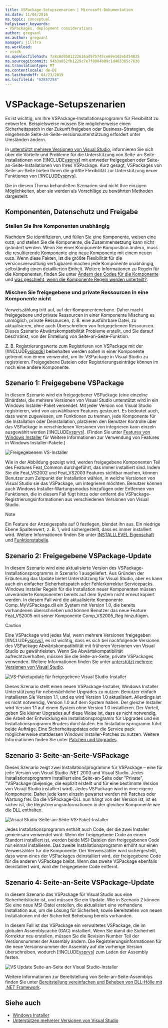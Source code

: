 ```yaml
---
title: VSPackage-Setupszenarien | Microsoft-Dokumentation
ms.date: 11/04/2016
ms.topic: conceptual
helpviewer_keywords:
- VSPackages, deployment considerations
author: gregvanl
ms.author: gregvanl
manager: jillfra
ms.workload:
- vssdk
ms.openlocfilehash: 7a8c8d0501222616ad97b745ce69e102ebd54835
ms.sourcegitcommit: 94b3a052fb1229c7e7f8804b09c1d403385c7630
ms.translationtype: MT
ms.contentlocale: de-DE
ms.lasthandoff: 04/23/2019
ms.locfileid: "62857258"
---
```

# <a name="vspackage-setup-scenarios"></a>VSPackage-Setupszenarien

Es ist wichtig, um Ihre VSPackage-Installationsprogramm für Flexibilität zu entwerfen. Beispielsweise müssen Sie möglicherweise einen Sicherheitspatch in der Zukunft freigeben oder Business-Strategien, die eingehende Seite-an-Seite-versionsunterstützung erfordert unter Umständen ändern.

In [unterstützt mehrere Versionen von Visual Studio](../../extensibility/supporting-multiple-versions-of-visual-studio.md), informieren Sie sich über die Vorteile und Probleme für die Unterstützung von Seite-an-Seite-Installationen von [!INCLUDE[vsprvs](../../code-quality/includes/vsprvs_md.md)] mit entweder freigegeben oder Seite-an-Seite-Installationen von Ihres VSPackage. Kurz gesagt, VSPackages von Seite-an-Seite bieten Ihnen die größte Flexibilität zur Unterstützung neuer Funktionen von [!INCLUDE[vsprvs](../../code-quality/includes/vsprvs_md.md)].

Die in diesem Thema behandelten Szenarien sind nicht Ihre einzigen Möglichkeiten, aber sie werden als Vorschläge zu bewährten Methoden dargestellt.

## <a name="components-privacy-and-sharing"></a>Komponenten, Datenschutz und Freigabe

### <a name="make-your-components-independent"></a>Stellen Sie Ihre Komponenten unabhängig

Nachdem Sie identifizieren, und füllen Sie eine Komponente, weisen eine `GUID`, und stellen Sie die Komponente, die Zusammensetzung kann nicht geändert werden. Wenn Sie einer Komponente Komposition ändern, muss die resultierende Komponente eine neue Komponente mit einem neuen `GUID`. Wenn diese Fakten, ist die größte Flexibilität für die versionsverwaltung verfügbaren machen jede Komponente unabhängig, selbständig einen detaillierten Einheit. Weitere Informationen zu Regeln für die Komponenten, finden Sie unter [Ändern des Codes für die Komponente](/windows/desktop/Msi/changing-the-component-code) und [was geschieht, wenn die Komponente Regeln werden unterteilt?](/windows/desktop/Msi/what-happens-if-the-component-rules-are-broken).

### <a name="do-not-mix-shared-and-private-resources-in-a-component"></a>Mischen Sie freigegebene und private Ressourcen in eine Komponente nicht

Verweiszählung tritt auf, auf der Komponentenebene. Daher macht freigegebene und private Ressourcen in einer Komponente Mischung es unmöglich, private Ressourcen, z. B. eine ausführbare Datei, zu aktualisieren, ohne auch Überschreiben von freigegebenen Ressourcen. Dieses Szenario Abwärtskompatibilität Probleme erstellt, und Sie darauf beschränkt, von der Erstellung von Seite-an-Seite-Funktion.

Z. B. Registrierungswerte zum Registrieren von VSPackage mit der [!INCLUDE[vsipsdk](../../extensibility/includes/vsipsdk_md.md)] beibehalten werden sollen in einer Komponente getrennt von einem verwendet, um Ihr VSPackage in Visual Studio zu registrieren. Freigegebene Dateien oder Registrierungseinträge können im noch eine andere Komponente.

## <a name="scenario-1-shared-vspackage"></a>Szenario 1: Freigegebene VSPackage

In diesem Szenario wird ein freigegebener VSPackage (eine einzelne Binärdatei, die mehrere Versionen von Visual Studio unterstützt wird in ein Windows Installer-Paket versendet. Mit jeder Version von Visual Studio registrieren, wird von auswählbaren Features gesteuert. Es bedeutet auch, dass wenn zugewiesen, um Funktionen zu trennen, jede Komponente für die Installation oder Deinstallation, platzieren den Benutzer Kontrolle über das VSPackage in verschiedenen Versionen von integrieren kann einzeln ausgewählt werden [!INCLUDE[vsprvs](../../code-quality/includes/vsprvs_md.md)]. (Finden Sie unter [Features von Windows Installer](/windows/desktop/Msi/windows-installer-features) für Weitere Informationen zur Verwendung von Features in Windows Installer-Pakete.)

![Freigegebenem VS-Installer](../../extensibility/internals/media/vs_sharedpackage.gif "VS_SharedPackage")

Wie in der Abbildung gezeigt wird, werden freigegebene Komponenten Teil des Features Feat_Common durchgeführt, das immer installiert sind. Indem Sie die Feat_VS2002 und Feat_VS2003 Features sichtbar machen, können Benutzer zum Zeitpunkt der Installation wählen, in welche Versionen von Visual Studio sie das VSPackage, um integrieren möchten. Benutzer können auch Windows Installer-Wartungsmodus hinzufügen oder Entfernen von Funktionen, die in diesem Fall fügt hinzu oder entfernt die VSPackage-Registrierungsinformationen aus verschiedenen Versionen von Visual Studio.

> [!NOTE]
> Ein Feature der Anzeigespalte auf 0 festlegen, blendet ihn aus. Ein niedrige Ebene Spaltenwert, z. B. 1, wird sichergestellt, dass es immer installiert wird. Weitere Informationen finden Sie unter [INSTALLLEVEL Eigenschaft](/windows/desktop/Msi/installlevel) und [Funktionstabelle](/windows/desktop/Msi/feature-table).

## <a name="scenario-2-shared-vspackage-update"></a>Szenario 2: Freigegebene VSPackage-Update

In diesem Szenario wird eine aktualisierte Version des VSPackage-Installationsprogramms in Szenario 1 ausgeliefert. Aus Gründen der Erläuterung das Update bietet Unterstützung für Visual Studio, aber es kann auch ein einfacher Sicherheitspatch oder Fehlerkorrektur Servicepacks. Windows Installer Regeln für die Installation neuer Komponenten müssen unveränderte Komponenten bereits auf dem System nicht erneut kopiert werden. In diesem Fall wird die aktualisierte Komponente Comp_MyVSPackage.dll ein System mit Version 1.0, die bereits vorhandenen überschrieben und können Benutzer das neue Feature Feat_VS2005 mit seiner Komponente Comp_VS2005_Reg hinzufügen.

> [!CAUTION]
> Eine VSPackage wird jedes Mal, wenn mehrere Versionen freigegeben [!INCLUDE[vsprvs](../../code-quality/includes/vsprvs_md.md)], es ist wichtig, dass es sich bei nachfolgende Versionen des VSPackage Abwärtskompatibilität mit früheren Versionen von Visual Studio zu gewährleisten. Wenn Sie Abwärtskompatibilität aufrechtzuerhalten, müssen Sie die Seite-an-Seite, private VSPackages verwenden. Weitere Informationen finden Sie unter [unterstützt mehrere Versionen von Visual Studio](../../extensibility/supporting-multiple-versions-of-visual-studio.md).

![VS-Paketupdate für freigegebene Visual Studio-Installer](../../extensibility/internals/media/vs_sharedpackageupdate.gif "VS_SharedPackageUpdate")

Dieses Szenario stellt einen neuen VSPackage-Installer, Windows Installer Unterstützung für nebensächliche Upgrades zu nutzen. Benutzer einfach installieren Sie Version 1.1, und es wird Version 1.0 aktualisiert. Allerdings ist es nicht notwendig, Version 1.0 auf dem System haben. Der gleiche Installer wird Version 1.1 auf einem System ohne Version 1.0 installieren. Der Vorteil, geben Sie kleiner Upgrades auf diese Weise ist, dass es nicht notwendig, die Arbeit der Entwicklung ein Installationsprogramm für Upgrades und ein Installationsprogramm Bruders durchlaufen. Ein Installationsprogramm führt beide Aufträge. Eine Sicherheitsupdates oder die Service pack möglicherweise stattdessen Windows Installer-Patches zu nutzen. Weitere Informationen finden Sie unter [Patchen und Upgrades](/windows/desktop/Msi/patching-and-upgrades).

## <a name="scenario-3-side-by-side-vspackage"></a>Szenario 3: Seite-an-Seite-VSPackage

Dieses Szenario zeigt zwei Installationsprogramme für VSPackage – eine für jede Version von Visual Studio .NET 2003 und Visual Studio. Jedes Installationsprogramm installiert eine Seite-an-Seite oder "Private", "VSPackage (diejenige, die explizit erstellt und für eine bestimmte Version von Visual Studio installiert wird). Jedes VSPackage wird in eine eigene Komponente. Daher jede kann einzeln gewartet werden mit Patches oder Wartung frei. Da die VSPackage-DLL nun hängt von der Version ist, ist es sicher ist, die Registrierungsinformationen in der gleichen Komponente wie die DLL enthalten.

![Visual Studio-Seite-an-Seite-VS-Paket-Installer](../../extensibility/internals/media/vs_sbys_package.gif "VS_SbyS_Package")

Jedes Installationsprogramm enthält auch Code, der die zwei Installer gemeinsam verwendet wird. Wenn der freigegebene Code an einem Standort installiert ist, werden beide MSI-Dateien den freigegebenen Code nur einmal installieren. Das zweite Installationsprogramm erhöht nur einen Verweiszähler für die Komponente. Der Verweiszähler wird sichergestellt, dass wenn eines der VSPackages deinstalliert wird, der freigegebene Code für die anderen VSPackage bleibt. Wenn das zweite VSPackage ebenfalls deinstalliert wird, wird der freigegebene Code entfernt.

## <a name="scenario-4-side-by-side-vspackage-update"></a>Szenario 4: Seite-an-Seite VSPackage-Update

In diesem Szenario das VSPackage für Visual Studio aus eine Sicherheitslücke ist, und müssen Sie ein Update. Wie in Szenario 2 können Sie eine neue MSI-Datei erstellen, die aktualisiert eine vorhandene Installation aus, um die Lösung für Sicherheit, sowie Bereitstellen von neuen Installationen mit der Sicherheit Behebung bereits vorhanden.

In diesem Fall ist das VSPackage ein verwaltetes VSPackage, die im globalen Assemblycache (GAC) installiert. Wenn Sie damit die Sicherheit Korrektur neu erstellen, müssen Sie die Revision Number Teil der Versionsnummer der Assembly ändern. Die Registrierungsinformationen für die neue Versionsnummer der Assembly auf die vorherige Version überschreiben, wodurch [!INCLUDE[vsprvs](../../code-quality/includes/vsprvs_md.md)] zum Laden der Assembly festen.

![VS Update Seite-an-Seite der Visual Studio-Installer](../../extensibility/internals/media/vs_sbys_packageupdate.gif "VS_SbyS_PackageUpdate")

Weitere Informationen zur Bereitstellung von Seite-an-Seite-Assemblys finden Sie unter [Bereitstellung vereinfachen und Beheben von DLL-Hölle mit .NET Framework](https://msdn.microsoft.com/library/ms973843.aspx).

## <a name="see-also"></a>Siehe auch

- [Windows Installer](/windows/desktop/Msi/windows-installer-portal)
- [Unterstützen mehrerer Versionen von Visual Studio](../../extensibility/supporting-multiple-versions-of-visual-studio.md)